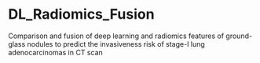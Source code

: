 # DL_Radiomics_Fusion
Comparison and fusion of deep learning and radiomics features of ground-glass nodules to predict the invasiveness risk of stage-I lung adenocarcinomas in CT scan

